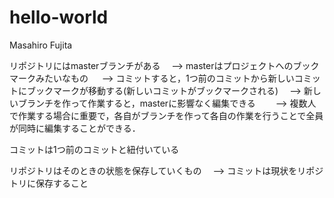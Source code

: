 # hello-world

Masahiro Fujita

リポジトリにはmasterブランチがある
　--> masterはプロジェクトへのブックマークみたいなもの
　  --> コミットすると，1つ前のコミットから新しいコミットにブックマークが移動する(新しいコミットがブックマークされる)
　--> 新しいブランチを作って作業すると，masterに影響なく編集できる
　　--> 複数人で作業する場合に重要で，各自がブランチを作って各自の作業を行うことで全員が同時に編集することができる．
  
コミットは1つ前のコミットと紐付いている
  
リポジトリはそのときの状態を保存していくもの
　--> コミットは現状をリポジトリに保存すること
